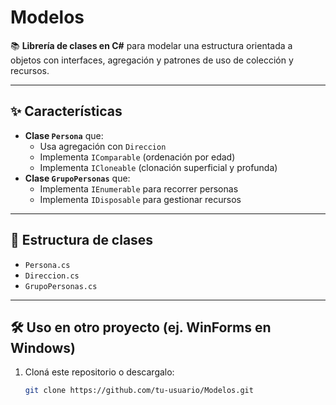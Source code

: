 # Modelos

📚 **Librería de clases en C#** para modelar una estructura orientada a objetos con interfaces, agregación y patrones de uso de colección y recursos.

---

## ✨ Características

- **Clase `Persona`** que:
  - Usa agregación con `Direccion`
  - Implementa `IComparable` (ordenación por edad)
  - Implementa `ICloneable` (clonación superficial y profunda)
- **Clase `GrupoPersonas`** que:
  - Implementa `IEnumerable` para recorrer personas
  - Implementa `IDisposable` para gestionar recursos

---

## 🧱 Estructura de clases

- `Persona.cs`  
- `Direccion.cs`  
- `GrupoPersonas.cs`

---

## 🛠 Uso en otro proyecto (ej. WinForms en Windows)

1. Cloná este repositorio o descargalo:
   ```bash
   git clone https://github.com/tu-usuario/Modelos.git
